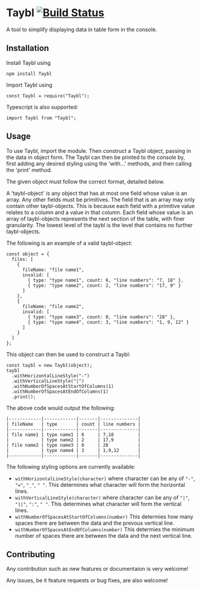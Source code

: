 # Taybl [![Build Status](https://travis-ci.com/gabrielbarker/Taybl.svg?branch=master)](https://travis-ci.com/gabrielbarker/Taybl)

A tool to simplify displaying data in table form in the console.

## Installation

Install Taybl using

```
npm install Taybl
```

Import Taybl using

```
const Taybl = require("Taybl");
```

Typescript is also supported:

```
import Taybl from "Taybl";
```

## Usage

To use Taybl, import the module. Then construct a Taybl object, passing in the data in object form. The Taybl can then be printed to the console by, first adding any desired styling using the 'with...' methods, and then calling the 'print' method.

The given object must follow the correct format, detailed below.

A 'taybl-object' is any object that has at most one field whose value is an array. Any other fields must be primitives. The field that is an array may only contain other taybl-objects. This is because each field with a primitive value relates to a column and a value in that column. Each field whose value is an array of taybl-objects represents the next section of the table, with finer granularity. The lowest level of the taybl is the level that contains no further taybl-objects.

The following is an example of a valid taybl-object:

```
const object = {
  files: [
    {
      fileName: "file name1",
      invalid: [
        { type: "type name1", count: 6, "line numbers": "7, 18" },
        { type: "type name2", count: 2, "line numbers": "17, 9" }
      ]
    },
    {
      fileName: "file name2",
      invalid: [
        { type: "type name3", count: 0, "line numbers": "28" },
        { type: "type name4", count: 3, "line numbers": "1, 9, 12" }
      ]
    }
  ]
};
```

This object can then be used to construct a Taybl:

```const Taybl = require("Taybl");
const taybl = new Taybl(object);
taybl
  .withHorizontalLineStyle("-")
  .withVerticalLineStyle("|")
  .withNumberOfSpacesAtStartOfColumns(1)
  .withNumberOfSpacesAtEndOfColumns(1)
  .print();
```

The above code would output the following:

```
|------------|------------|-------|--------------|
| fileName   | type       | count | line numbers |
|------------|------------|-------|--------------|
| file name1 | type name1 | 6     | 7,18         |
|            | type name2 | 2     | 17,9         |
| file name2 | type name3 | 0     | 28           |
|            | type name4 | 3     | 1,9,12       |
|------------|------------|-------|--------------|
```

The following styling options are currently available:

- `withHorizontalLineStyle(character)` where character can be any of `"-"`, `"="`, `"_"`, `" "`. This determines what character will form the horizontal lines.
- `withVerticalLineStyle(character)` where character can be any of `"|"`, `"||"`, `":"`, `" "`. This determines what character will form the vertical lines.
- `withNumberOfSpacesAtStartOfColumns(number)` This determies how many spaces there are between the data and the prevous vertical line.
- `withNumberOfSpacesAtEndOfColumns(number)` This determies the minimum number of spaces there are between the data and the next vertical line.

## Contributing

Any contribution such as new features or documentaion is very welcome!

Any issues, be it feature requests or bug fixes, are also welcome!

